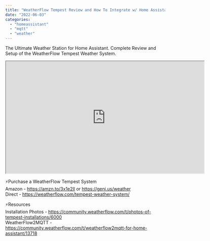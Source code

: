 ```yaml
---
title: "WeatherFlow Tempest Review and How To Integrate w/ Home Assistant"
date: "2022-06-03"
categories: 
  - "homeassistant"
  - "mqtt"
  - "weather"
---
```


The Ultimate Weather Station for Home Assistant.  Complete Review and Setup of the WeatherFlow Tempest Weather System.

<iframe allowfullscreen height="353" src="https://www.youtube.com/embed/7CTTX_L452g" width="625" youtube-src-=""></iframe>  
  

⚡Purchase a WeatherFlow Tempest System  
Amazon - https://amzn.to/3x1e2Il or https://geni.us/weather  
Direct - https://weatherflow.com/tempest-weather-system/

<!--truncate-->

⚡Resources  
Installation Photos - https://community.weatherflow.com/t/photos-of-tempest-installations/6000  
WeatherFlow2MQTT - https://community.weatherflow.com/t/weatherflow2mqtt-for-home-assistant/13718  


